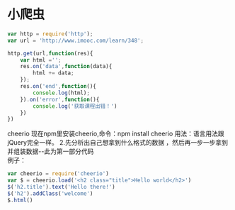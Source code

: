 # 小爬虫

```javascript
var http = require('http');
var url = 'http://www.imooc.com/learn/348';

http.get(url,function(res){
    var html ='';
    res.on('data',function(data){
        html += data;
    });
    res.on('end',function(){
        console.log(html);
    }).on('error',function(){
        console.log('获取课程出错！')
    })
})
```



cheerio 现在npm里安装cheerio,命令：npm install cheerio   用法：语言用法跟jQuery完全一样。 2.先分析出自己想拿到什么格式的数据 ，然后再一步一步拿到并组装数据--此为第一部分代码  
例子：

```javascript
var cheerio = require('cheerio')
var $ = cheerio.load('<h2 class="title">Hello world</h2>')
$('h2.title').text('Hello there!')
$('h2').addClass('welcome')
$.html()
```



